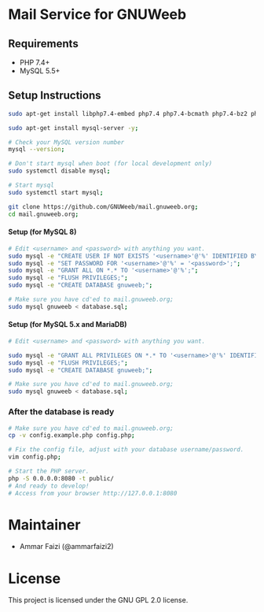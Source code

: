 # Mail Service for GNUWeeb

## Requirements
- PHP 7.4+
- MySQL 5.5+

## Setup Instructions
```sh
sudo apt-get install libphp7.4-embed php7.4 php7.4-bcmath php7.4-bz2 php7.4-cgi php7.4-cli php7.4-common php7.4-curl php7.4-dba php7.4-dev php7.4-enchant php7.4-fpm php7.4-gd php7.4-gmp php7.4-imap php7.4-interbase php7.4-intl php7.4-json php7.4-ldap php7.4-mbstring php7.4-mysql php7.4-opcache php7.4-pgsql php7.4-phpdbg php7.4-pspell php7.4-readline php7.4-snmp php7.4-soap php7.4-sybase php7.4-tidy php7.4-xml php7.4-xmlrpc php7.4-xsl php7.4-zip -y

sudo apt-get install mysql-server -y;

# Check your MySQL version number
mysql --version;

# Don't start mysql when boot (for local development only)
sudo systemctl disable mysql;

# Start mysql
sudo systemctl start mysql;

git clone https://github.com/GNUWeeb/mail.gnuweeb.org;
cd mail.gnuweeb.org;
```

#### Setup (for MySQL 8)
```sh
# Edit <username> and <password> with anything you want.
sudo mysql -e "CREATE USER IF NOT EXISTS '<username>'@'%' IDENTIFIED BY '<password>';";
sudo mysql -e "SET PASSWORD FOR '<username>'@'%' = '<password>';";
sudo mysql -e "GRANT ALL ON *.* TO '<username>'@'%';";
sudo mysql -e "FLUSH PRIVILEGES;";
sudo mysql -e "CREATE DATABASE gnuweeb;";

# Make sure you have cd'ed to mail.gnuweeb.org;
sudo mysql gnuweeb < database.sql;
```


#### Setup (for MySQL 5.x and MariaDB)
```sh
# Edit <username> and <password> with anything you want.

sudo mysql -e "GRANT ALL PRIVILEGES ON *.* TO '<username>'@'%' IDENTIFIED BY '<password>';";
sudo mysql -e "FLUSH PRIVILEGES;";
sudo mysql -e "CREATE DATABASE gnuweeb;";

# Make sure you have cd'ed to mail.gnuweeb.org;
sudo mysql gnuweeb < database.sql;
```

### After the database is ready
```sh
# Make sure you have cd'ed to mail.gnuweeb.org;
cp -v config.example.php config.php;

# Fix the config file, adjust with your database username/password.
vim config.php;

# Start the PHP server.
php -S 0.0.0.0:8080 -t public/
# And ready to develop!
# Access from your browser http://127.0.0.1:8080
```


# Maintainer
- Ammar Faizi (@ammarfaizi2)


# License
This project is licensed under the GNU GPL 2.0 license.
